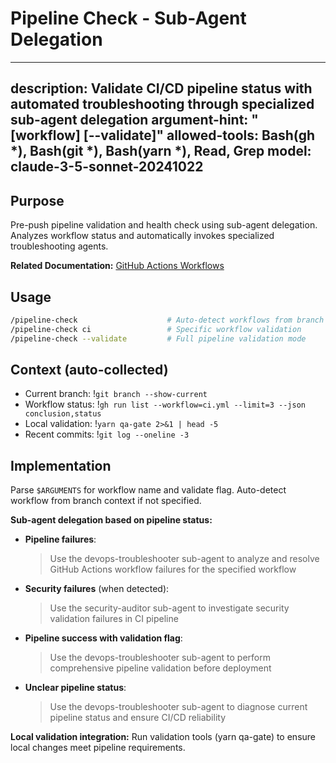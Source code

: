 # Pipeline Check - Sub-Agent Delegation

---
description: Validate CI/CD pipeline status with automated troubleshooting through specialized sub-agent delegation
argument-hint: "[workflow] [--validate]"
allowed-tools: Bash(gh *), Bash(git *), Bash(yarn *), Read, Grep
model: claude-3-5-sonnet-20241022
---

## Purpose

Pre-push pipeline validation and health check using sub-agent delegation. Analyzes workflow status and automatically invokes specialized troubleshooting agents.

**Related Documentation:** [GitHub Actions Workflows](../../.github/workflows/README.md)

## Usage

```bash
/pipeline-check                    # Auto-detect workflows from branch
/pipeline-check ci                 # Specific workflow validation
/pipeline-check --validate         # Full pipeline validation mode
```

## Context (auto-collected)
- Current branch: !`git branch --show-current`
- Workflow status: !`gh run list --workflow=ci.yml --limit=3 --json conclusion,status`
- Local validation: !`yarn qa-gate 2>&1 | head -5`
- Recent commits: !`git log --oneline -3`

## Implementation

Parse `$ARGUMENTS` for workflow name and validate flag. Auto-detect workflow from branch context if not specified.

**Sub-agent delegation based on pipeline status:**

- **Pipeline failures**:
  > Use the devops-troubleshooter sub-agent to analyze and resolve GitHub Actions workflow failures for the specified workflow

- **Security failures** (when detected):
  > Use the security-auditor sub-agent to investigate security validation failures in CI pipeline

- **Pipeline success with validation flag**:
  > Use the devops-troubleshooter sub-agent to perform comprehensive pipeline validation before deployment

- **Unclear pipeline status**:
  > Use the devops-troubleshooter sub-agent to diagnose current pipeline status and ensure CI/CD reliability

**Local validation integration:**
Run validation tools (yarn qa-gate) to ensure local changes meet pipeline requirements.
```